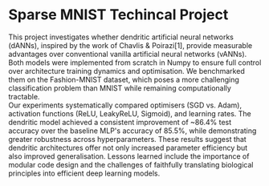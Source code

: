# Sparse MNIST Techincal Project

This project investigates whether dendritic artificial neural networks (dANNs), inspired by the work of Chavlis & Poirazi[1], provide measurable advantages over conventional vanilla artificial neural networks (vANNs). Both models were implemented from scratch in Numpy to ensure full control over architecture training dynamics and optimisation. We benchmarked them on the Fashion-MNIST dataset, which poses a more challenging classification problem than MNIST while remaining computationally tractable.  
Our experiments systematically compared optimisers (SGD vs. Adam), activation functions (ReLU, LeakyReLU, Sigmoid), and learning rates. The dendritic model achieved a consistent improvement of ~86.4% test accuracy over the baseline MLP's accuracy of 85.5%, while demonstrating greater robustness across hyperparameters. These results suggest that dendritic architectures offer not only increased parameter efficiency but also improved generalisation. Lessons learned include the importance of modular code design and the challenges of faithfully translating biological principles into efficient deep learning models.
